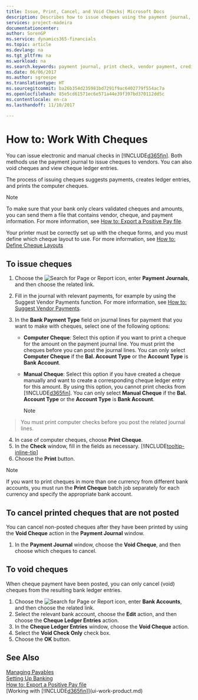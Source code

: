 ```yaml
---
title: Issue, Print, Cancel, and Void Checks| Microsoft Docs
description: Describes how to issue cheques using the payment journal, print cheques, and void or view cheque ledger entries in Dynamics 365.
services: project-madeira
documentationcenter: 
author: SorenGP
ms.service: dynamics365-financials
ms.topic: article
ms.devlang: na
ms.tgt_pltfrm: na
ms.workload: na
ms.search.keywords: payment journal, print check, vendor payment, creditor, debt, balance due, AP
ms.date: 06/06/2017
ms.author: sgroespe
ms.translationtype: HT
ms.sourcegitcommit: ba26b354d235981bd7291f9ac6402779f554ac7a
ms.openlocfilehash: 85e5cd61571ec6e571a44e39f397bd370112dd5c
ms.contentlocale: en-ca
ms.lasthandoff: 11/10/2017

---
```

# <a name="how-to-work-with-checks"></a>How to: Work With Cheques
You can issue electronic and manual checks in [!INCLUDE[d365fin](includes/d365fin_md.md)]. Both methods use the payment journal to issue cheques to vendors. You can also void cheques and view cheque ledger entries.

The process of issuing cheques suggests payments, creates ledger entries, and prints the computer cheques.

> [!NOTE]  
>   To make sure that your bank only clears validated cheques and amounts, you can send them a file that contains vendor, cheque, and payment information. For more information, see [How to: Export a Positive Pay file](finance-how-positive-pay.md).

Your printer must be correctly set up with the cheque forms, and you must define which cheque layout to use. For more information, see [How to: Define Cheque Layouts](finance-how-define-check-layouts.md)

## <a name="to-issue-checks"></a>To issue cheques
1. Choose the ![Search for Page or Report](media/ui-search/search_small.png "Search for Page or Report icon") icon, enter **Payment Journals**, and then choose the related link.
2. Fill in the journal with relevant payments, for example by using the Suggest Vendor Payments function. For more information, see [How to: Suggest Vendor Payments](payables-how-suggest-vendor-payments.md).
3. In the **Bank Payment Type** field on journal lines for payment that you want to make with cheques, select one of the following options:

   * **Computer Cheque**: Select this option if you want to print a cheque for the amount on the payment journal line. You must print the cheques before you can post the journal lines. You can only select **Computer Cheque** if the **Bal. Account Type** or the **Account Type** is **Bank Account**.
   * **Manual Cheque**: Select this option if you have created a cheque manually and want to create a corresponding cheque ledger entry for this amount. By using this option, you cannot print checks from [!INCLUDE[d365fin](includes/d365fin_md.md)]. You can only select **Manual Cheque** if the **Bal. Account Type** or the **Account Type** is **Bank Account**.

     > [!NOTE]  
>   You must print computer checks before you post the related journal lines.
4. In case of computer cheques, choose **Print Cheque**.
5. In the **Check** window, fill in the fields as necessary. [!INCLUDE[tooltip-inline-tip](includes/tooltip-inline-tip_md.md)]
6. Choose the **Print** button.

> [!NOTE]  
>   If you want to print cheques in more than one currency from different bank accounts, you must run the **Print Cheque** batch job separately for each currency and specify the appropriate bank account.

## <a name="to-cancel-printed-checks-that-are-not-posted"></a>To cancel printed cheques that are not posted
You can cancel non-posted cheques after they have been printed by using the **Void Cheque** action in the **Payment Journal** window.

1. In the **Payment Journal** window, choose the **Void Cheque**, and then choose which cheques to cancel.

## <a name="to-void-checks"></a>To void cheques
When cheque payment have been posted, you can only cancel (void) cheques from the resulting bank ledger entries.

1. Choose the ![Search for Page or Report](media/ui-search/search_small.png "Search for Page or Report icon") icon, enter **Bank Accounts**, and then choose the related link.
2. Select the relevant bank account, choose the **Edit** action, and then choose the **Cheque Ledger Entries** action.
3. In the **Cheque Ledger Entries** window, choose the **Void Cheque** action.
4. Select the **Void Check Only** check box.
5. Choose the **OK** button.

## <a name="see-also"></a>See Also
[Managing Payables](payables-manage-payables.md)  
[Setting Up Banking](bank-setup-banking.md)  
[How to: Export a Positive Pay file](finance-how-positive-pay.md)  
[Working with [!INCLUDE[d365fin](includes/d365fin_md.md)]](ui-work-product.md)  

